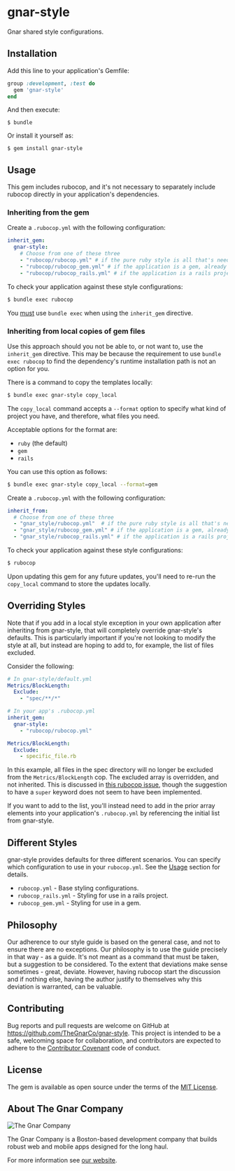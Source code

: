 # gnar-style

Gnar shared style configurations.

## Installation

Add this line to your application's Gemfile:

```ruby
group :development, :test do
  gem 'gnar-style'
end
```

And then execute:

    $ bundle

Or install it yourself as:

    $ gem install gnar-style

## Usage

This gem includes rubocop, and it's not necessary to separately include rubocop directly in your application's dependencies.

### Inheriting from the gem

Create a `.rubocop.yml` with the following configuration:

```yaml
inherit_gem:
  gnar-style:
    # Choose from one of these three
    - "rubocop/rubocop.yml" # if the pure ruby style is all that's needed
    - "rubocop/rubocop_gem.yml" # if the application is a gem, already inherits from the default ruby style
    - "rubocop/rubocop_rails.yml" # if the application is a rails project, already inherits from the default ruby style
```

To check your application against these style configurations:

```bash
$ bundle exec rubocop
```

You [must](https://github.com/bbatsov/rubocop/blob/master/manual/configuration.md#inheriting-configuration-from-a-dependency-gem) use `bundle exec` when using the `inherit_gem` directive.

### Inheriting from local copies of gem files

Use this approach should you not be able to, or not want to, use the `inherit_gem` directive. This may be because the requirement to use `bundle exec rubocop` to find the dependency's runtime installation path is not an option for you.

There is a command to copy the templates locally:

```bash
$ bundle exec gnar-style copy_local
```

The `copy_local` command accepts a `--format` option to specify what kind of project you have, and therefore, what files you need.

Acceptable options for the format are:
* `ruby` (the default)
* `gem`
* `rails`

You can use this option as follows:
```bash
$ bundle exec gnar-style copy_local --format=gem
```

Create a `.rubocop.yml` with the following configuration:

```yaml
inherit_from:
  # Choose from one of these three
  - "gnar_style/rubocop.yml"  # if the pure ruby style is all that's needed
  - "gnar_style/rubocop_gem.yml" # if the application is a gem, already inherits from the default ruby style
  - "gnar_style/rubocop_rails.yml" # if the application is a rails project, already inherits from the default ruby style
```

To check your application against these style configurations:

```bash
$ rubocop
```

Upon updating this gem for any future updates, you'll need to re-run the `copy_local` command to store the updates locally.

## Overriding Styles

Note that if you add in a local style exception in your own application after inheriting from gnar-style, that will completely override gnar-style's defaults. This is particularly important if you're not looking to modify the style at all, but instead are hoping to add to, for example, the list of files excluded.

Consider the following:
```yaml
# In gnar-style/default.yml
Metrics/BlockLength:
  Exclude:
    - "spec/**/*"
```

```yaml
# In your app's .rubocop.yml
inherit_gem:
  gnar-style:
    - "rubocop/rubocop.yml"

Metrics/BlockLength:
  Exclude:
    - specific_file.rb
```

In this example, all files in the spec directory will no longer be excluded from the `Metrics/BlockLength` cop. The excluded array is overridden, and not inherited. This is discussed in [this rubocop issue](https://github.com/bbatsov/rubocop/issues/3208), though the suggestion to have a `super` keyword does not seem to have been implemented.

If you want to add to the list, you'll instead need to add in the prior array elements into your application's `.rubocop.yml` by referencing the initial list from gnar-style.

## Different Styles

gnar-style provides defaults for three different scenarios. You can specify which configuration to use in your `rubocop.yml`. See the [Usage](#usage) section for details.

* `rubocop.yml` - Base styling configurations.
* `rubocop_rails.yml` - Styling for use in a rails project.
* `rubocop_gem.yml` - Styling for use in a gem.

## Philosophy

Our adherence to our style guide is based on the general case, and not to ensure there are no exceptions. Our philosophy is to use the guide precisely in that way - as a guide. It's not meant as a command that must be taken, but a suggestion to be considered. To the extent that deviations make sense sometimes - great, deviate. However, having rubocop start the discussion and if nothing else, having the author justify to themselves why this deviation is warranted, can be valuable.  

## Contributing

Bug reports and pull requests are welcome on GitHub at https://github.com/TheGnarCo/gnar-style. This project is intended to be a safe, welcoming space for collaboration, and contributors are expected to adhere to the [Contributor Covenant](http://contributor-covenant.org) code of conduct.

## License

The gem is available as open source under the terms of the [MIT License](http://opensource.org/licenses/MIT).

## About The Gnar Company

![The Gnar Company](https://avatars0.githubusercontent.com/u/17011419?s=100&v=4)

The Gnar Company is a Boston-based development company that builds robust
web and mobile apps designed for the long haul.

For more information see [our website](https://www.thegnar.co/).
